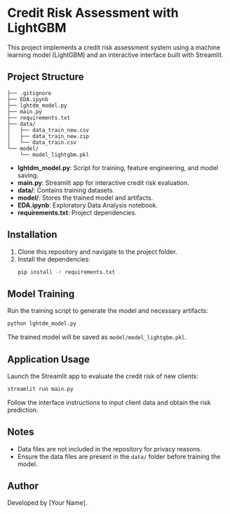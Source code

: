 # Credit Risk Assessment with LightGBM

This project implements a credit risk assessment system using a machine learning model (LightGBM) and an interactive interface built with Streamlit.

## Project Structure

```
├── .gitignore
├── EDA.ipynb
├── lghtdm_model.py
├── main.py
├── requirements.txt
├── data/
│   ├── data_train_new.csv
│   ├── data_train_new.zip
│   └── data_train.csv
└── model/
    └── model_lightgbm.pkl
```

- **lghtdm_model.py**: Script for training, feature engineering, and model saving.
- **main.py**: Streamlit app for interactive credit risk evaluation.
- **data/**: Contains training datasets.
- **model/**: Stores the trained model and artifacts.
- **EDA.ipynb**: Exploratory Data Analysis notebook.
- **requirements.txt**: Project dependencies.

## Installation

1. Clone this repository and navigate to the project folder.
2. Install the dependencies:
   ```sh
   pip install -r requirements.txt
   ```

## Model Training

Run the training script to generate the model and necessary artifacts:

```sh
python lghtdm_model.py
```

The trained model will be saved as `model/model_lightgbm.pkl`.

## Application Usage

Launch the Streamlit app to evaluate the credit risk of new clients:

```sh
streamlit run main.py
```

Follow the interface instructions to input client data and obtain the risk prediction.

## Notes

- Data files are not included in the repository for privacy reasons.
- Ensure the data files are present in the `data/` folder before training the model.

## Author

Developed by [Your Name].